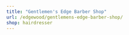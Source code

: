 ```yaml
---
title: "Gentlemen's Edge Barber Shop"
url: /edgewood/gentlemens-edge-barber-shop/
shop: hairdresser
---
```

